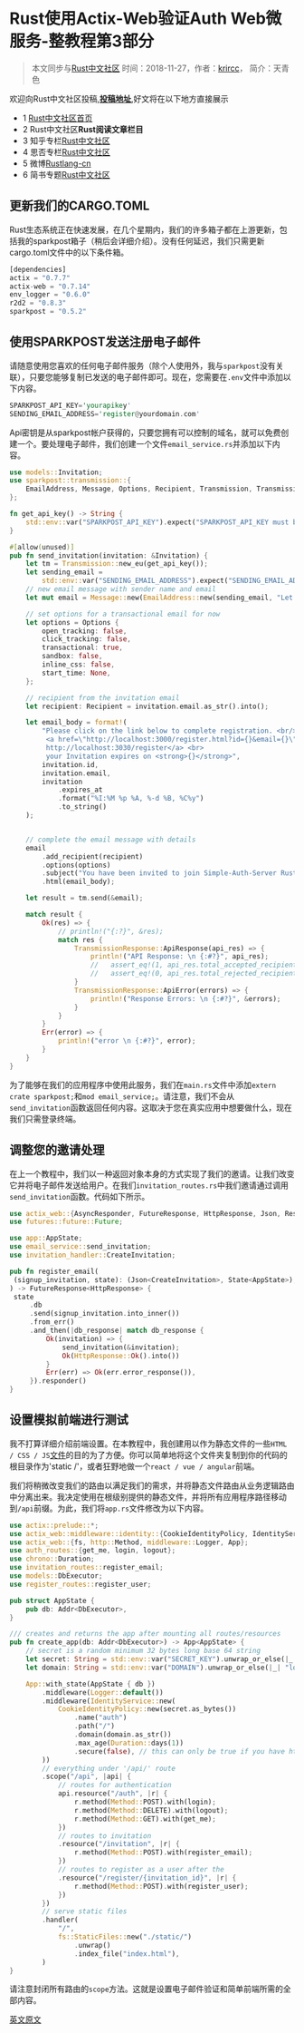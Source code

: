 # Rust使用Actix-Web验证Auth Web微服务-整教程第3部分

> 本文同步与[Rust中文社区](https://rustlang-cn.org/read/rust/2018/rust-use-actix-web-build-auth-micao-serive-3.html)
> 时间：2018-11-27，作者：[krircc](https://krircc.github.io/)， 简介：天青色  

欢迎向Rust中文社区投稿,**[投稿地址](https://github.com/rustlang-cn/articles)**,好文将在以下地方直接展示

- 1 [Rust中文社区首页](https://rustlang-cn.org/)
- 2 Rust中文社区**Rust阅读文章栏目**
- 3 知乎专栏[Rust中文社区](https://zhuanlan.zhihu.com/rustlang-cn)
- 4 思否专栏[Rust中文社区](https://segmentfault.com/blog/rust-lang)
- 5 微博[Rustlang-cn](https://weibo.com/kriry)
- 6 简书专题[Rust中文社区](https://www.jianshu.com/c/2efae7198ea3)

## 更新我们的CARGO.TOML

Rust生态系统正在快速发展，在几个星期内，我们的许多箱子都在上游更新，包括我的sparkpost箱子（稍后会详细介绍）。没有任何延迟，我们只需更新cargo.toml文件中的以下条件箱。

```rust
[dependencies]
actix = "0.7.7"
actix-web = "0.7.14"
env_logger = "0.6.0"
r2d2 = "0.8.3"
sparkpost = "0.5.2"
```

## 使用SPARKPOST发送注册电子邮件

请随意使用您喜欢的任何电子邮件服务（除个人使用外，我与`sparkpost`没有关联），只要您能够复制已发送的电子邮件即可。现在，您需要在`.env`文件中添加以下内容。

```rust
SPARKPOST_API_KEY='yourapikey'
SENDING_EMAIL_ADDRESS='register@yourdomain.com'
```

Api密钥是从sparkpost帐户获得的，只要您拥有可以控制的域名，就可以免费创建一个。要处理电子邮件，我们创建一个文件`email_service.rs`并添加以下内容。

```rust
use models::Invitation;
use sparkpost::transmission::{
    EmailAddress, Message, Options, Recipient, Transmission, TransmissionResponse,
};

fn get_api_key() -> String {
    std::env::var("SPARKPOST_API_KEY").expect("SPARKPOST_API_KEY must be set")
}

#[allow(unused)]
pub fn send_invitation(invitation: &Invitation) {
    let tm = Transmission::new_eu(get_api_key());
    let sending_email =
        std::env::var("SENDING_EMAIL_ADDRESS").expect("SENDING_EMAIL_ADDRESS must be set");
    // new email message with sender name and email
    let mut email = Message::new(EmailAddress::new(sending_email, "Let's Organise"));

    // set options for a transactional email for now
    let options = Options {
        open_tracking: false,
        click_tracking: false,
        transactional: true,
        sandbox: false,
        inline_css: false,
        start_time: None,
    };

    // recipient from the invitation email
    let recipient: Recipient = invitation.email.as_str().into();

    let email_body = format!(
        "Please click on the link below to complete registration. <br/>
         <a href=\"http://localhost:3000/register.html?id={}&email={}\">
         http://localhost:3030/register</a> <br>
         your Invitation expires on <strong>{}</strong>",
        invitation.id,
        invitation.email,
        invitation
            .expires_at
            .format("%I:%M %p %A, %-d %B, %C%y")
            .to_string()
    );


    // complete the email message with details
    email
        .add_recipient(recipient)
        .options(options)
        .subject("You have been invited to join Simple-Auth-Server Rust")
        .html(email_body);

    let result = tm.send(&email);

    match result {
        Ok(res) => {
            // println!("{:?}", &res);
            match res {
                TransmissionResponse::ApiResponse(api_res) => {
                    println!("API Response: \n {:#?}", api_res);
                    //   assert_eq!(1, api_res.total_accepted_recipients);
                    //   assert_eq!(0, api_res.total_rejected_recipients);
                }
                TransmissionResponse::ApiError(errors) => {
                    println!("Response Errors: \n {:#?}", &errors);
                }
            }
        }
        Err(error) => {
            println!("error \n {:#?}", error);
        }
    }
}
```

为了能够在我们的应用程序中使用此服务，我们在`main.rs`文件中添加`extern crate sparkpost;`和`mod email_service;`。请注意，我们不会从`send_invitation`函数返回任何内容。这取决于您在真实应用中想要做什么，现在我们只需登录终端。

## 调整您的邀请处理

在上一个教程中，我们以一种返回对象本身的方式实现了我们的邀请。让我们改变它并将电子邮件发送给用户。在我们`invitation_routes.rs`中我们邀请通过调用`send_invitation`函数。代码如下所示。

```rust
use actix_web::{AsyncResponder, FutureResponse, HttpResponse, Json, ResponseError, State};
use futures::future::Future;

use app::AppState;
use email_service::send_invitation;
use invitation_handler::CreateInvitation;

pub fn register_email(
 (signup_invitation, state): (Json<CreateInvitation>, State<AppState>),
) -> FutureResponse<HttpResponse> {
 state
     .db
     .send(signup_invitation.into_inner())
     .from_err()
     .and_then(|db_response| match db_response {
         Ok(invitation) => {
             send_invitation(&invitation);
             Ok(HttpResponse::Ok().into())
         }
         Err(err) => Ok(err.error_response()),
     }).responder()
}
```

## 设置模拟前端进行测试

我不打算详细介绍前端设置。在本教程中，我创建用以作为静态文件的一些`HTML / CSS / JS`[文件](https://gitlab.com/mygnu/rust-auth-server/tree/master/static)的目的为了方便。你可以简单地将这个文件夹复制到你的代码的根目录作为'static /'，或者狂野地做一个`react / vue / angular`前端。

我们将稍微改变我们的路由以满足我们的需求，并将静态文件路由从业务逻辑路由中分离出来。我决定使用在根级别提供的静态文件，并将所有应用程序路径移动到`/api`前缀。为此，我们将`app.rs`文件修改为以下内容。

```rust
use actix::prelude::*;
use actix_web::middleware::identity::{CookieIdentityPolicy, IdentityService};
use actix_web::{fs, http::Method, middleware::Logger, App};
use auth_routes::{get_me, login, logout};
use chrono::Duration;
use invitation_routes::register_email;
use models::DbExecutor;
use register_routes::register_user;

pub struct AppState {
    pub db: Addr<DbExecutor>,
}

/// creates and returns the app after mounting all routes/resources
pub fn create_app(db: Addr<DbExecutor>) -> App<AppState> {
    // secret is a random minimum 32 bytes long base 64 string
    let secret: String = std::env::var("SECRET_KEY").unwrap_or_else(|_| "0123".repeat(8));
    let domain: String = std::env::var("DOMAIN").unwrap_or_else(|_| "localhost".to_string());

    App::with_state(AppState { db })
        .middleware(Logger::default())
        .middleware(IdentityService::new(
            CookieIdentityPolicy::new(secret.as_bytes())
                .name("auth")
                .path("/")
                .domain(domain.as_str())
                .max_age(Duration::days(1))
                .secure(false), // this can only be true if you have https
        ))
        // everything under '/api/' route
        .scope("/api", |api| {
            // routes for authentication
            api.resource("/auth", |r| {
                r.method(Method::POST).with(login);
                r.method(Method::DELETE).with(logout);
                r.method(Method::GET).with(get_me);
            })
            // routes to invitation
            .resource("/invitation", |r| {
                r.method(Method::POST).with(register_email);
            })
            // routes to register as a user after the
            .resource("/register/{invitation_id}", |r| {
                r.method(Method::POST).with(register_user);
            })
        })
        // serve static files
        .handler(
            "/",
            fs::StaticFiles::new("./static/")
                .unwrap()
                .index_file("index.html"),
        )
}
```

请注意封闭所有路由的`scope`方法。这就是设置电子邮件验证和简单前端所需的全部内容。

[英文原文](https://hgill.io/posts/auth-microservice-rust-actix-web-diesel-complete-tutorial-part-3)
